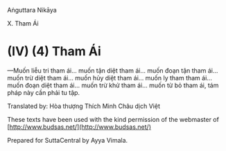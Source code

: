  

Aṅguttara Nikāya

X. Tham Ái

# (IV) (4) Tham Ái

—Muốn liễu tri tham ái... muốn tận diệt tham ái... muốn đoạn tận tham ái... muốn trừ diệt tham ái... muốn hủy diệt tham ái... muốn ly tham tham ái... muốn đoạn diệt tham ái... muốn trừ khử tham ái... muốn từ bỏ tham ái, tám pháp này cần phải tu tập.

Translated by: Hòa thượng Thích Minh Châu dịch Việt

These texts have been used with the kind permission of the webmaster of [http://www.budsas.net/](http://www.budsas.net/)

Prepared for SuttaCentral by Ayya Vimala.